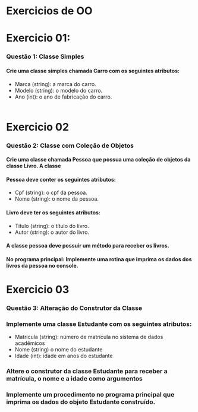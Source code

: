 # Exercicios de OO

# Exercicio 01:

### Questão 1: Classe Simples

#### Crie uma classe simples chamada Carro com os seguintes atributos:

- Marca (string): a marca do carro.
- Modelo (string): o modelo do carro.
- Ano (int): o ano de fabricação do carro.
<br><br>

# Exercicio 02

### Questão 2: Classe com Coleção de Objetos

#### Crie uma classe chamada Pessoa que possua uma coleção de objetos da classe Livro. A classe 
#### Pessoa deve conter os seguintes atributos:

- Cpf (string): o cpf da pessoa.
- Nome (string): o nome da pessoa.

#### Livro deve ter os seguintes atributos:
- Titulo (string): o título do livro.
- Autor (string): o autor do livro.

#### A classe pessoa deve possuir um método para receber os livros.

#### No programa principal: Implemente uma rotina que imprima os dados dos livros da pessoa no console.

# Exercicio 03

### Questão 3: Alteração do Construtor da Classe

### Implemente uma classe Estudante com os seguintes atributos:


- Matricula (string):  número de matrícula no sistema de dados acadêmicos
- Nome (string) o nome do estudante
- Idade (int): idade em anos do estudante

### Altere o construtor da classe Estudante para receber a matrícula, o nome e a idade como argumentos

### Implemente um procedimento no programa principal que imprima os dados do objeto Estudante construído.
